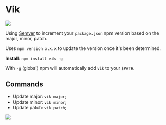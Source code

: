 Vik
=============

<img src="https://badge.fury.io/js/vik.png" />

Using <a href="http://semver.org/" target="_blank">Semver</a> to increment your `package.json` npm version based on the major, minor, patch.

Uses `npm version x.x.x` to update the version once it's been determined.

**Install**: `npm install vik -g`

With `-g` (global) npm will automatically add `vik` to your `$PATH`.

Commands
-------------

 * Update major: `vik major`;
 * Update minor: `vik minor`;
 * Update patch: `vik patch`;

<img src="http://www.gamesprays.com/images/icons/cheshire-cat-3116_preview.png" />